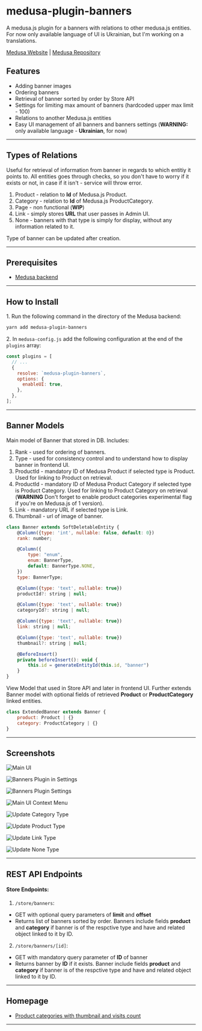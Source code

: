 # medusa-plugin-banners
A medusa.js plugin for a banners with relations to other medusa.js entities. For now only available language of UI is Ukrainian, but I'm working on a translations.

[Medusa Website](https://medusajs.com/) | [Medusa Repository](https://github.com/medusajs/medusa)

## Features

- Adding banner images
- Ordering banners
- Retrieval of banner sorted by order by Store API
- Settings for limiting max amount of banners (hardcoded upper max limit - 100)
- Relations to another Medusa.js entities
- Easy UI management of all banners and banners settings (**WARNING:** only available language - **Ukrainian**, for now)

---

## Types of Relations

Useful for retrieval of information from banner in regards to which entitiy it points to. All entities goes through checks, so you don't have to worry if it exists or not, in case if it isn't - service will throw error.

1. Product - relation to **Id** of Medusa.js Product.
2. Category - relation to **Id** of Medusa.js ProductCategory.
3. Page - non functional (**WIP**)
4. Link - simply stores **URL** that user passes in Admin UI.
5. None - banners with that type is simply for display, without any information related to it.

Type of banner can be updated after creation.

---

## Prerequisites

- [Medusa backend](https://docs.medusajs.com/development/backend/install)

---

## How to Install

1\. Run the following command in the directory of the Medusa backend:

```bash
yarn add medusa-plugin-banners
```

2\. In `medusa-config.js` add the following configuration at the end of the `plugins` array:

```js
const plugins = [
  // ...
  {
    resolve: `medusa-plugin-banners`,
    options: {
      enableUI: true,
    },
  },
];
```

---

## Banner Models

Main model of Banner that stored in DB. Includes:

1. Rank - used for ordering of banners.
2. Type - used for consistency control and to understand how to display banner in frontend UI.
3. ProductId - mandatory ID of Medusa Product if selected type is Product. Used for linking to Product on retrieval.
4. ProductId - mandatory ID of Medusa Product Category if selected type is Product Category. Used for linking to Product Category on retrieval (**WARNING** Don't forget to enable product categories experimental flag if you're on Medusa.js of 1 version).
5. Link - mandatory URL if selected type is Link.
6. Thumbnail - url of image of banner.

```js
class Banner extends SoftDeletableEntity {
    @Column({type: 'int', nullable: false, default: 0})
    rank: number;

    @Column({
        type: "enum",
        enum: BannerType,
        default: BannerType.NONE,
    })
    type: BannerType;

    @Column({type: 'text', nullable: true})
    productId?: string | null;

    @Column({type: 'text', nullable: true})
    categoryId?: string | null;

    @Column({type: 'text', nullable: true})
    link: string | null;

    @Column({type: 'text', nullable: true})
    thumbnail?: string | null;

    @BeforeInsert()
    private beforeInsert(): void {
        this.id = generateEntityId(this.id, "banner")
    }
}
```

View Model that used in Store API and later in frontend UI. Further extends Banner model with optional fields of retrieved **Product** or **ProductCategory** linked entities.

```js
class ExtendedBanner extends Banner {
    product: Product | {}
    category: ProductCategory | {}
}
```

---

## Screenshots

![Main UI](docs\images\main_ui.png)

![Banners Plugin in Settings](docs\images\banners_in_settings.png)

![Banners Plugin Settings](docs\images\banners_settings_max.png)

![Main UI Context Menu](docs\images\main_ui_context_menu.png)

![Update Category Type](docs\images\update_category_type.png)

![Update Product Type](docs\images\update_product_type.png)

![Update Link Type](docs\images\update_link_type.png)

![Update None Type](docs\images\update_none_type.png)

---

## REST API Endpoints

#### Store Endpoints:

1. `/store/banners`:
- GET with optional query parameters of **limit** and **offset**
- Returns list of banners sorted by order. Banners include fields **product** and **category** if banner is of the respctive type and have and related object linked to it by ID.
2. `/store/banners/[id]`:
- GET with mandatory query parameter of **ID** of banner
- Returns banner by **ID** if it exists. Banner include fields **product** and **category** if banner is of the respctive type and have and related object linked to it by ID.

---

## Homepage

- [Product categories with thumbnail and visits count](https://github.com/KreischerPanoptic/medusa-plugin-top-categories)

---